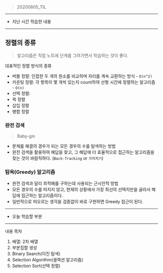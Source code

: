 > 20200805_TIL



---

- 지난 시간 학습한 내용

---





## 정렬의 종류

> 알고리즘은 직접 노트에 단계를 그려가면서 학습하는 것이 좋다.



대표적인 정렬 방식의 종류

- 버블 정렬: 인접한 두 개의 원소를 비교하며 자리를 계속 교환하는 방식 - `O(n^2)`
- 카운팅 정렬: 각 항목이 몇 개씩 있는지 count하여 선형 시간에 정렬하는 알고리즘 - `O(n)`
- 선택 정렬: 
- 퀵 정렬
- 삽입 정렬
- 병합 정렬



### 완전 검색

> Baby-gin

- 문제를 해결의 경우가 되는 모든 경우의 수를 탐색하는 방법
- 완전 검색을 활용하여 해답을 찾고, 그 해답에 더 효율적으로 접근하는 알고리즘을 찾는 것이 바람직하다. (`Back-Tracking` or `가지치기`)



### 탐욕(Greedy) 알고리즘

- 완전 검색과 달리 최적해를 구하는데 사용되는 근시안적 방법
- 모든 경우의 수를 따지지 않고, 현재의 상황에서 가장 최선의 선택지만을 골라서 해답에 접근하는 알고리즘이다.
- 일반적으로 떠오르는 생각을 검증없이 바로 구현하면 Greedy 접근이 된다.





---

- 오늘 학습할 부분

---

내용 목차

1. 배열: 2차 배열
2. 부분집합 생성
3. Binary Search(이진 탐색)
4. Selection Algorithm(셀렉션 알고리즘)
5. Selection Sort(선택 정렬)







